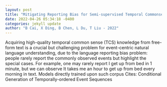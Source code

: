 ```yaml
--- 
layout: post 
title: "Mitigating Reporting Bias for Semi-supervised Temporal Commonsense Inference with Probabilistic Soft Logic" 
date: 2022-04-26 05:34:18 -0400 
categories: jekyll update 
author: "B Cai, X Ding, B Chen, L Du, T Liu - 2022" 
--- 
```

Acquiring high-quality temporal common sense (TCS) knowledge from free-form text is a crucial but challenging problem for event-centric natural language understanding, due to the language reporting bias problem: people rarely report the commonly observed events but highlight the special cases. For example, one may rarely report I get up from bed in 1 minute, but we can observe It takes me an hour to get up from bed every morning in text. Models directly trained upon such corpus Cites: Conditional Generation of Temporally-ordered Event Sequences